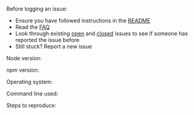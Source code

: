 Before logging an issue:

* Ensure you have followed instructions in the [README](https://github.com/borenho/react-news-app/blob/master/README.md)
* Read the [FAQ](https://github.com/borenho/react-news-app/blob/master/docs/FAQ.md)
* Look through existing [open](https://github.com/borenho/react-news-app/issues) and [closed](https://github.com/borenho/react-news-app/issues?q=is%3Aissue+is%3Aclosed) issues to see if someone has reported the issue before
* Still stuck? Report a new issue

Node version:

npm version:

Operating system:

Command line used:

Steps to reproduce:
